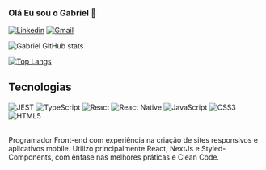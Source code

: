 

### Olá Eu sou o Gabriel 🤚

[![Linkedin](https://img.shields.io/badge/LinkedIn-0077B5?style=for-the-badge&logo=linkedin&logoColor=white)](https://www.linkedin.com/in/gabriel-wojcik/)
[![Gmail](https://img.shields.io/badge/Gmail-D14836?style=for-the-badge&logo=gmail&logoColor=white)](gabrielwojcikv@gmail.com)


![Gabriel GitHub stats](https://github-readme-stats.vercel.app/api?username=GabrielWojcik&show_icons=true&theme=dracula)

[![Top Langs](https://github-readme-stats.vercel.app/api/top-langs/?username=GabrielWojcik)](https://github.com/GabrielWojcik/github-readme-stats)


## Tecnologias
<div style="display: inline_block">
    <img align="center" alt="JEST" src="https://img.shields.io/badge/Jest-323330?style=for-the-badge&logo=Jest&logoColor=white">
    <img align="center" alt="TypeScript" src="https://img.shields.io/badge/TypeScript-007ACC?style=for-the-badge&logo=typescript&logoColor=white">
    <img align="center" alt="React" src="https://img.shields.io/badge/React-20232A?style=for-the-badge&logo=react&logoColor=61DAFB">
    <img align="center" alt="React Native" src="https://img.shields.io/badge/React_Native-20232A?style=for-the-badge&logo=react&logoColor=61DAFB">
    <img align="center" alt="JavaScript" src="https://img.shields.io/badge/JavaScript-F7DF1E?style=for-the-badge&logo=javascript&logoColor=black">
    <img align="center" alt="CSS3" src="https://img.shields.io/badge/CSS3-1572B6?style=for-the-badge&logo=css3&logoColor=white">
    <img align="center" alt="HTML5" src="https://img.shields.io/badge/HTML5-E34F26?style=for-the-badge&logo=html5&logoColor=white">
</div><br/>

Programador Front-end com experiência na criação de sites responsivos e aplicativos mobile. Utilizo principalmente React, NextJs e Styled-Components, com ênfase nas melhores práticas e Clean Code.

